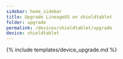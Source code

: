 ```yaml
---
sidebar: home_sidebar
title: Upgrade LineageOS on shieldtablet
folder: upgrade
permalink: /devices/shieldtablet/upgrade
device: shieldtablet
---
```

{% include templates/device_upgrade.md %}

